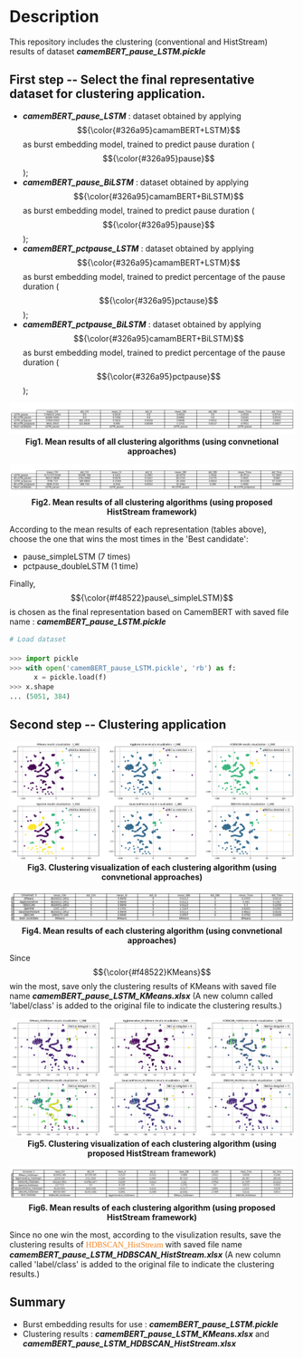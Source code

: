 # Description

This repository includes the clustering (conventional and HistStream) results of dataset **_camemBERT_pause_LSTM.pickle_**

## First step -- Select the final representative dataset for clustering application.

- **_camemBERT_pause_LSTM_** : dataset obtained by applying $${\color{#326a95}camamBERT+LSTM}$$ as burst embedding model, trained to predict pause duration ($${\color{#326a95}pause}$$);
- **_camemBERT_pause_BiLSTM_** : dataset obtained by applying $${\color{#326a95}camamBERT+BiLSTM}$$ as burst embedding model, trained to predict pause duration ($${\color{#326a95}pause}$$);
- **_camemBERT_pctpause_LSTM_** : dataset obtained by applying $${\color{#326a95}camamBERT+LSTM}$$ as burst embedding model, trained to predict percentage of the pause duration ($${\color{#326a95}pctause}$$);
- **_camemBERT_pctpause_BiLSTM_** : dataset obtained by applying $${\color{#326a95}camamBERT+BiLSTM}$$ as burst embedding model, trained to predict percentage of the pause duration ($${\color{#326a95}pctpause}$$);

<p align="center">
  <img src="./ClusRes_images/conv_res.png" alt="conv_res.png">
  <br>
  <b> Fig1. Mean results of all clustering algorithms (using convnetional approaches)</b>
</p>

<p align="center">
  <img src="./ClusRes_images/hist_res.png" alt="hist_res.png">
  <br>
  <b>Fig2. Mean results of all clustering algorithms (using proposed HistStream framework) </b>
</p>

According to the mean results of each representation (tables above), choose the one that wins the most times in the 'Best candidate':

- pause_simpleLSTM (7 times)
- pctpause_doubleLSTM (1 time)

Finally, $${\color{#f48522}pause\_simpleLSTM}$$ is chosen as the final representation based on CamemBERT with saved file name : **_camemBERT_pause_LSTM.pickle_**

```python
# Load dataset 

>>> import pickle
>>> with open('camemBERT_pause_LSTM.pickle', 'rb') as f:
      x = pickle.load(f)
>>> x.shape
... (5051, 384)
```
## Second step -- Clustering application

<p align="center">
  <img src="./ClusRes_images/conv_visualization.png" alt="conv_visualization.png">
  <br>
  <b> Fig3. Clustering visualization of each clustering algorithm (using convnetional approaches)</b>
</p>

<p align="center">
  <img src="./ClusRes_images/conv_mean_Summary.png" alt="conv_mean_Summary.png">
  <br>
  <b>Fig4. Mean results of each clustering algorithm (using convnetional approaches) </b>
</p>

Since $${\color{#f48522}KMeans}$$ win the most, save only the clustering results of KMeans with saved file name **_camemBERT_pause_LSTM_KMeans.xlsx_** (A new column called 'label/class' is added to the original file to indicate the clustering results.)

<p align="center">
  <img src="./ClusRes_images/hist_visualization.png" alt="hist_visualization.png">
  <br>
  <b> Fig5. Clustering visualization of each clustering algorithm (using proposed HistStream framework)</b>
</p>

<p align="center">
  <img src="./ClusRes_images/hist_mean_Summary.png" alt="hist_mean_Summary.png">
  <br>
  <b>Fig6. Mean results of each clustering algorithm (using proposed HistStream framework) </b>
</p>

Since no one win the most, according to the visulization results, save the clustering results of <span style="color:#f48522; font-family: italic">HDBSCAN_HistStream</span> with saved file name **_camemBERT_pause_LSTM_HDBSCAN_HistStream.xlsx_** (A new column called 'label/class' is added to the original file to indicate the clustering results.)

## Summary

- Burst embedding results for use : **_camemBERT_pause_LSTM.pickle_**   
- Clustering results : **_camemBERT_pause_LSTM_KMeans.xlsx_** and **_camemBERT_pause_LSTM_HDBSCAN_HistStream.xlsx_**





